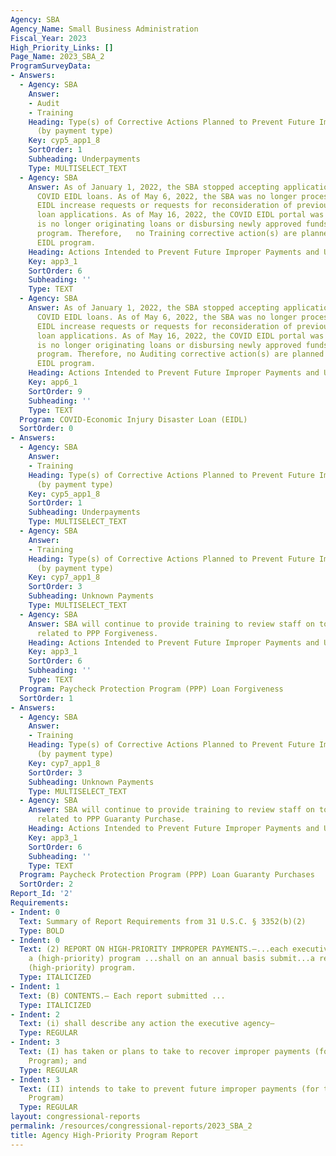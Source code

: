 ```yaml
---
Agency: SBA
Agency_Name: Small Business Administration
Fiscal_Year: 2023
High_Priority_Links: []
Page_Name: 2023_SBA_2
ProgramSurveyData:
- Answers:
  - Agency: SBA
    Answer:
    - Audit
    - Training
    Heading: Type(s) of Corrective Actions Planned to Prevent Future Improper Payments
      (by payment type)
    Key: cyp5_app1_8
    SortOrder: 1
    Subheading: Underpayments
    Type: MULTISELECT_TEXT
  - Agency: SBA
    Answer: As of January 1, 2022, the SBA stopped accepting applications for new
      COVID EIDL loans. As of May 6, 2022, the SBA was no longer processing COVID
      EIDL increase requests or requests for reconsideration of previously declined
      loan applications. As of May 16, 2022, the COVID EIDL portal was closed.  SBA
      is no longer originating loans or disbursing newly approved funds under this
      program. Therefore,   no Training corrective action(s) are planned for the COVID
      EIDL program.
    Heading: Actions Intended to Prevent Future Improper Payments and Unknown Payments
    Key: app3_1
    SortOrder: 6
    Subheading: ''
    Type: TEXT
  - Agency: SBA
    Answer: As of January 1, 2022, the SBA stopped accepting applications for new
      COVID EIDL loans. As of May 6, 2022, the SBA was no longer processing COVID
      EIDL increase requests or requests for reconsideration of previously declined
      loan applications. As of May 16, 2022, the COVID EIDL portal was closed.  SBA
      is no longer originating loans or disbursing newly approved funds under this
      program. Therefore, no Auditing corrective action(s) are planned for the COVID
      EIDL program.
    Heading: Actions Intended to Prevent Future Improper Payments and Unknown Payments
    Key: app6_1
    SortOrder: 9
    Subheading: ''
    Type: TEXT
  Program: COVID-Economic Injury Disaster Loan (EIDL)
  SortOrder: 0
- Answers:
  - Agency: SBA
    Answer:
    - Training
    Heading: Type(s) of Corrective Actions Planned to Prevent Future Improper Payments
      (by payment type)
    Key: cyp5_app1_8
    SortOrder: 1
    Subheading: Underpayments
    Type: MULTISELECT_TEXT
  - Agency: SBA
    Answer:
    - Training
    Heading: Type(s) of Corrective Actions Planned to Prevent Future Improper Payments
      (by payment type)
    Key: cyp7_app1_8
    SortOrder: 3
    Subheading: Unknown Payments
    Type: MULTISELECT_TEXT
  - Agency: SBA
    Answer: SBA will continue to provide training to review staff on topics and issues
      related to PPP Forgiveness.
    Heading: Actions Intended to Prevent Future Improper Payments and Unknown Payments
    Key: app3_1
    SortOrder: 6
    Subheading: ''
    Type: TEXT
  Program: Paycheck Protection Program (PPP) Loan Forgiveness
  SortOrder: 1
- Answers:
  - Agency: SBA
    Answer:
    - Training
    Heading: Type(s) of Corrective Actions Planned to Prevent Future Improper Payments
      (by payment type)
    Key: cyp7_app1_8
    SortOrder: 3
    Subheading: Unknown Payments
    Type: MULTISELECT_TEXT
  - Agency: SBA
    Answer: SBA will continue to provide training to review staff on topics and issues
      related to PPP Guaranty Purchase.
    Heading: Actions Intended to Prevent Future Improper Payments and Unknown Payments
    Key: app3_1
    SortOrder: 6
    Subheading: ''
    Type: TEXT
  Program: Paycheck Protection Program (PPP) Loan Guaranty Purchases
  SortOrder: 2
Report_Id: '2'
Requirements:
- Indent: 0
  Text: Summary of Report Requirements from 31 U.S.C. § 3352(b)(2)
  Type: BOLD
- Indent: 0
  Text: (2) REPORT ON HIGH-PRIORITY IMPROPER PAYMENTS.—...each executive agency with
    a (high-priority) program ...shall on an annual basis submit...a report on that
    (high-priority) program.
  Type: ITALICIZED
- Indent: 1
  Text: (B) CONTENTS.— Each report submitted ...
  Type: ITALICIZED
- Indent: 2
  Text: (i) shall describe any action the executive agency—
  Type: REGULAR
- Indent: 3
  Text: (I) has taken or plans to take to recover improper payments (for the High-Priority
    Program); and
  Type: REGULAR
- Indent: 3
  Text: (II) intends to take to prevent future improper payments (for the High-Priority
    Program)
  Type: REGULAR
layout: congressional-reports
permalink: /resources/congressional-reports/2023_SBA_2
title: Agency High-Priority Program Report
---
```

